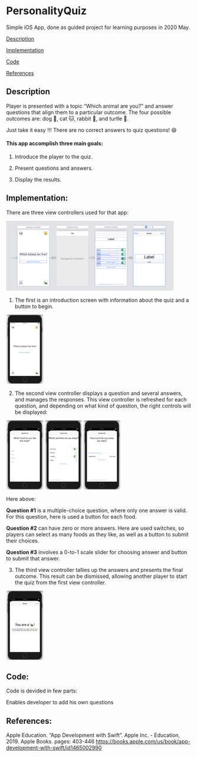 # PersonalityQuiz
Simple iOS App, done as guided project for learning purposes in 2020 May.

[Description](#description)

[Implementation](#implementation)

[Code](#code)

[References](#references)

## Description
Player is presented with a topic “Which animal are you?” and answer questions that align them to a particular outcome. 
The four possible outcomes are: dog :dog:, cat :cat:, rabbit :rabbit:, and turtle :turtle:.

Just take it easy !!! There are no correct answers to quiz questions! :smile:

#### This app accomplish three main goals:
  1. Introduce the player to the quiz.
  
  2. Present questions and answers.
  
  3. Display the results.
  
## Implementation: 
There are three view controllers used for that app:

<img src="/quiz-screens/viewControllers.png" width="90%">
<br>

1. The first is an introduction screen with information about the quiz and a button to begin.

<img src="/quiz-screens/quiz01.png" width="20%">

2. The second view controller displays a question and several answers, and manages the responses. This view controller is refreshed for each question, and depending on what kind of question, the right controls will be displayed:

<img src="/quiz-screens/quiz02.png" width="20%">  <img src="/quiz-screens/quiz03.png" width="20%"> <img src="/quiz-screens/quiz04.png" width="20%">

Here above:

   __Question #1__ is a multiple-choice question, where only one answer is valid.
    For this question, here is used a button for each food.
   
   __Question #2__ can have zero or more answers. Here are used switches, so players can select as many foods as they like, as well as a button to submit their choices.
   
   __Question #3__ involves a 0-to-1 scale slider for choosing answer and button to submit that answer.
      

3. The third view controller tallies up the answers and presents the final outcome. This result can be dismissed, allowing another player to start the quiz from the first view controller.

<img src="/quiz-screens/quiz05.png" width="20%">



## Code:
Code is devided in few parts:

Enables developer to add his own questions


## References:
Apple Education. “App Development with Swift”. Apple Inc. - Education, 2019. Apple Books. pages: 403-446
https://books.apple.com/us/book/app-development-with-swift/id1465002990
